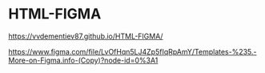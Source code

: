 # HTML-FIGMA

https://vvdementiev87.github.io/HTML-FIGMA/

https://www.figma.com/file/LvOfHqn5LJ4Zp5fIqRpAmY/Templates-%235.-More-on-Figma.info-(Copy)?node-id=0%3A1
